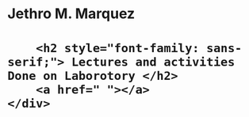 <h1> Jethro M. Marquez <h1/>
<div>
  
        <h2 style="font-family: sans-serif;"> Lectures and activities Done on Laborotory </h2>
        <a href=" "></a>
    </div>
